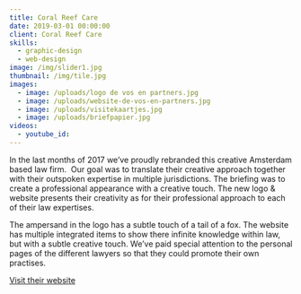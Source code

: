 ```yaml
---
title: Coral Reef Care
date: 2019-03-01 00:00:00
client: Coral Reef Care
skills:
  - graphic-design
  - web-design
image: /img/slider1.jpg
thumbnail: /img/tile.jpg
images:
  - image: /uploads/logo de vos en partners.jpg
  - image: /uploads/website-de-vos-en-partners.jpg
  - image: /uploads/visitekaartjes.jpg
  - image: /uploads/briefpapier.jpg
videos:
  - youtube_id:
---
```


In the last months of 2017 we’ve proudly rebranded this creative Amsterdam based law firm.  Our goal was to translate their creative approach together with their outspoken expertise in multiple jurisdictions. The briefing was to create a professional appearance with a creative touch. The new logo & website presents their creativity as for their professional approach to each of their law expertises.

The ampersand in the logo has a subtle touch of a tail of a fox. The website has multiple integrated items to show there infinite knowledge within law, but with a subtle creative touch. We’ve paid special attention to the personal pages of the different lawyers so that they could promote their own practises.

[Visit their website](https://www.devos.nl/)